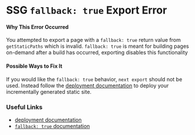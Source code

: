 # SSG `fallback: true` Export Error

#### Why This Error Occurred

You attempted to export a page with a `fallback: true` return value from `getStaticPaths` which is invalid. `fallback: true` is meant for building pages on-demand after a build has occurred, exporting disables this functionality

#### Possible Ways to Fix It

If you would like the `fallback: true` behavior, `next export` should not be used. Instead follow the [deployment documentation](https://nextjs.org/docs/deployment) to deploy your incrementally generated static site.

### Useful Links

- [deployment documentation](https://nextjs.org/docs/deployment#last.js-recommended)
- [`fallback: true` documentation](https://nextjs.org/docs/basic-features/data-fetching#fallback-true)
